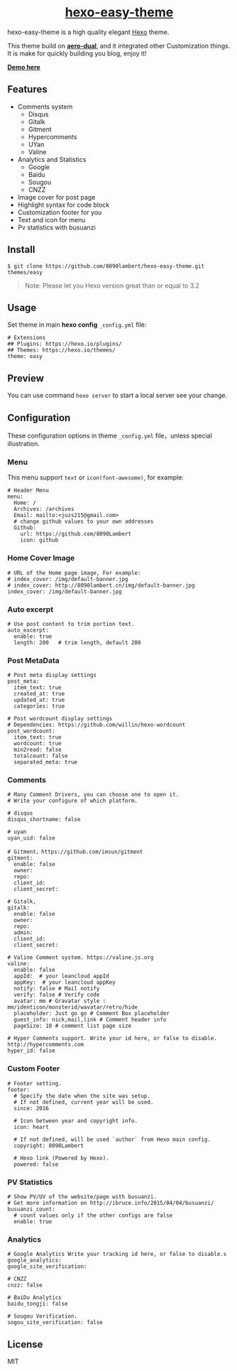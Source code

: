 <h1 align="center"><a href="https://github.com/8090lambert/hexo-easy-theme">hexo-easy-theme</a></h1>

hexo-easy-theme is a high quality elegant [Hexo](http://hexo.io) theme.
 
This theme build on **[aero-dual](https://github.com/levblanc/hexo-theme-aero-dual)**, and it integrated other Customization things. It is make for quickly building you blog, enjoy it!

**[Demo here](http://8090lambert.cn)**

## Features
- Comments system
    - Disqus
    - Gitalk
    - Gitment
    - Hypercomments
    - UYan
    - Valine
- Analytics and Statistics
    - Google
    - Baidu
    - Sougou
    - CNZZ
- Image cover for post page
- Highlight syntax for code block
- Customization footer for you
- Text and icon for menu
- Pv statistics with busuanzi

## Install
```
$ git clone https://github.com/8090lambert/hexo-easy-theme.git themes/easy
```
> Note: Please let you Hexo version great than or equal to 3.2

## Usage
Set theme in main **hexo config** `_config.yml` file:
```
# Extensions
## Plugins: https://hexo.io/plugins/
## Themes: https://hexo.io/themes/
theme: easy
```

## Preview
You can use command `hexo server` to start a local server see your change.

## Configuration
These configuration options in theme `_config.yml` file，unless special illustration.

### Menu
This menu support `text` or `icon(font-awesome)`, for example:
```
# Header Menu
menu:
  Home: /
  Archives: /archives
  Email: mailto:<juzs215@gmail.com>
  # change github values to your own addresses
  Github:
    url: https://github.com/8090Lambert
    icon: github
```

### Home Cover Image
```
# URL of the Home page image, For example:
# index_cover: /img/default-banner.jpg
# index_cover: http://8090lambert.cn/img/default-banner.jpg
index_cover: /img/default-banner.jpg
```

### Auto excerpt
```
# Use post content to trim portion text.
auto_excerpt:
  enable: true 
  length: 200   # trim length, default 200
```

### Post MetaData
```
# Post meta display settings
post_meta:
  item_text: true
  created_at: true
  updated_at: true
  categories: true

# Post wordcount display settings
# Dependencies: https://github.com/willin/hexo-wordcount
post_wordcount:
  item_text: true
  wordcount: true
  min2read: false
  totalcount: false
  separated_meta: true
```

### Comments
```
# Many Comment Drivers, you can choose one to open it.
# Write your configure of which platform.

# disqus
disqus_shortname: false

# uyan
uyan_uid: false

# Gitment，https://github.com/imsun/gitment
gitment:
  enable: false
  owner: 
  repo: 
  client_id: 
  client_secret: 

# Gitalk,
gitalk:
  enable: false
  owner: 
  repo: 
  admin: 
  client_id: 
  client_secret: 

# Valine Comment system. https://valine.js.org
valine:
  enable: false
  appId:  # your leancloud appId
  appKey:  # your leancloud appKey
  notify: false # Mail notify
  verify: false # Verify code
  avatar: mm # Gravatar style : mm/identicon/monsterid/wavatar/retro/hide
  placeholder: Just go go # Comment Box placeholder
  guest_info: nick,mail,link # Comment header info
  pageSize: 10 # comment list page size

# Hyper Comments support. Write your id here, or false to disable. http://hypercomments.com
hyper_id: false
```

### Custom Footer
```
# Footer setting.
footer:
  # Specify the date when the site was setup.
  # If not defined, current year will be used.
  since: 2016

  # Icon between year and copyright info.
  icon: heart

  # If not defined, will be used `author` from Hexo main config.
  copyright: 8090Lambert

  # Hexo link (Powered by Hexo).
  powered: false
```

### PV Statistics
```
# Show PV/UV of the website/page with busuanzi.
# Get more information on http://ibruce.info/2015/04/04/busuanzi/
busuanzi_count:
  # count values only if the other configs are false
  enable: true
```

### Analytics
```
# Google Analytics Write your tracking id here, or false to disable.s
google_analytics: 
google_site_verification: 

# CNZZ
cnzz: false

# BaiDu Analytics
baidu_tongji: false

# Sougou Verification.
sogou_site_verification: false
```

## License

MIT
